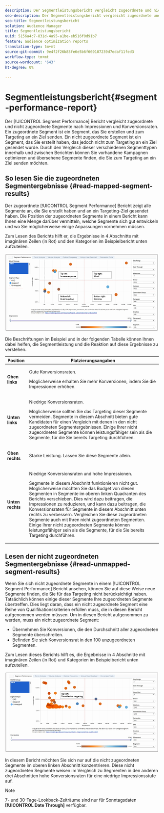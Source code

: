 ```yaml
---
description: Der Segmentleistungsbericht vergleicht zugeordnete und nicht zugeordnete Segmente nach Impressionen und Konversionsraten. Ein zugeordnete Segment ist ein Segment, das Sie erstellen und zum Targeting an ein Ziel senden. Ein nicht zugeordnete Segment ist ein Segment, das Sie erstellt haben, das jedoch nicht zum Targeting an ein Ziel gesendet wurde. Durch den Vergleich dieser verschiedenen Segmenttypen innerhalb und zwischen Berichten können Sie vorhandene Kampagnen optimieren und übersehene Segmente finden, die Sie zum Targeting an ein Ziel senden möchten.
seo-description: Der Segmentleistungsbericht vergleicht zugeordnete und nicht zugeordnete Segmente nach Impressionen und Konversionsraten. Ein zugeordnete Segment ist ein Segment, das Sie erstellen und zum Targeting an ein Ziel senden. Ein nicht zugeordnete Segment ist ein Segment, das Sie erstellt haben, das jedoch nicht zum Targeting an ein Ziel gesendet wurde. Durch den Vergleich dieser verschiedenen Segmenttypen innerhalb und zwischen Berichten können Sie vorhandene Kampagnen optimieren und übersehene Segmente finden, die Sie zum Targeting an ein Ziel senden möchten.
seo-title: Segmentleistungsbericht
solution: Audience Manager
title: Segmentleistungsbericht
uuid: 5156a4c7-831d-4a95-a1be-eb516f0d91b7
feature: audience optimization reports
translation-type: tm+mt
source-git-commit: 9e4f2f26b83fe6e5b6f669107239d7edaf11fed3
workflow-type: tm+mt
source-wordcount: '643'
ht-degree: 0%

---
```



# Segmentleistungsbericht{#segment-performance-report}

Der [!UICONTROL Segment Performance] Bericht vergleicht zugeordnete und nicht zugeordnete Segmente nach Impressionen und Konversionsraten. Ein zugeordnete Segment ist ein Segment, das Sie erstellen und zum Targeting an ein Ziel senden. Ein nicht zugeordnete Segment ist ein Segment, das Sie erstellt haben, das jedoch nicht zum Targeting an ein Ziel gesendet wurde. Durch den Vergleich dieser verschiedenen Segmenttypen innerhalb und zwischen Berichten können Sie vorhandene Kampagnen optimieren und übersehene Segmente finden, die Sie zum Targeting an ein Ziel senden möchten.

## So lesen Sie die zugeordneten Segmentergebnisse {#read-mapped-segment-results}

Der zugeordnete [!UICONTROL Segment Performance] Bericht zeigt alle Segmente an, die Sie erstellt haben und an ein Targeting-Ziel gesendet haben. Die Position der zugeordneten Segmente in einem Bericht kann Ihnen eine Menge darüber vermitteln, welche Segmente sich gut entwickeln und wo Sie möglicherweise einige Anpassungen vornehmen müssen.

Zum Lesen des Berichts hilft er, die Ergebnisse in 4 Abschnitte mit imaginären Zeilen (in Rot) und den Kategorien im Beispielbericht unten aufzuteilen.

![](assets/mapped-segment-performance.png)

Die Beschriftungen im Beispiel und in der folgenden Tabelle können Ihnen dabei helfen, die Segmentleistung und die Reaktion auf diese Ergebnisse zu verstehen.

<table id="table_A29253B30DFA4CD7B3B7C320DE0BDEA4"> 
 <thead> 
  <tr> 
   <th colname="col1" class="entry"> Position </th> 
   <th colname="col2" class="entry"> Platzierungsangaben </th> 
  </tr> 
 </thead>
 <tbody> 
  <tr> 
   <td colname="col1"> <p> <b>Oben links</b> </p> </td> 
   <td colname="col2"> <p>Gute Konversionsraten. </p> <p>Möglicherweise erhalten Sie mehr Konversionen, indem Sie die Impressionen erhöhen. </p> </td> 
  </tr> 
  <tr> 
   <td colname="col1"> <p> <b>Unten links</b> </p> </td> 
   <td colname="col2"> <p>Niedrige Konversionsraten. </p> <p>Möglicherweise sollten Sie das Targeting dieser Segmente vermeiden. Segmente in diesem Abschnitt bieten gute Kandidaten für einen Vergleich mit denen in den nicht zugeordneten Segmentergebnissen. Einige Ihrer nicht zugeordneten Segmente können leistungsfähiger sein als die Segmente, für die Sie bereits Targeting durchführen. </p> </td> 
  </tr> 
  <tr> 
   <td colname="col1"> <p> <b>Oben rechts</b> </p> </td> 
   <td colname="col2"> <p>Starke Leistung. Lassen Sie diese Segmente allein. </p> </td> 
  </tr> 
  <tr> 
   <td colname="col1"> <p> <b>Unten rechts</b> </p> </td> 
   <td colname="col2"> <p>Niedrige Konversionsraten und hohe Impressionen. </p> <p>Segmente in diesem Abschnitt funktionieren nicht gut. Möglicherweise möchten Sie das Budget von diesen Segmenten in Segmente im oberen linken Quadranten des Berichts verschieben. Dies wird dazu beitragen, die Impressionen zu reduzieren, und kann dazu beitragen, die Konversionsraten für Segmente in diesem Abschnitt unten rechts zu verbessern. Vergleichen Sie diese zugeordneten Segmente auch mit Ihren nicht zugeordneten Segmenten. Einige Ihrer nicht zugeordneten Segmente können leistungsfähiger sein als die Segmente, für die Sie bereits Targeting durchführen. </p> </td> 
  </tr> 
 </tbody> 
</table>

## Lesen der nicht zugeordneten Segmentergebnisse {#read-unmapped-segment-results}

Wenn Sie sich nicht zugeordnete Segmente in einem [!UICONTROL Segment Performance] Bericht ansehen, können Sie auf diese Weise neue Segmente finden, die Sie für das Targeting nicht berücksichtigt haben. Tatsächlich können einige dieser Segmente Ihre zugeordneten Segmente übertreffen. Dies liegt daran, dass ein nicht zugeordnete Segment eine Reihe von Qualifikationskriterien erfüllen muss, die in diesen Bericht aufgenommen werden müssen. Um in diesen Bericht aufgenommen zu werden, muss ein nicht zugeordnete Segment:

* Übernehmen Sie Konversionen, die den Durchschnitt aller zugeordneten Segmente überschreiten.
* Befinden Sie sich Konversionsrat in den 100 unzugeordneten Segmenten.

Zum Lesen dieses Berichts hilft es, die Ergebnisse in 4 Abschnitte mit imaginären Zeilen (in Rot) und Kategorien im Beispielbericht unten aufzuteilen.

![](assets/unmapped-segment-performance.png)

In diesem Bericht möchten Sie sich nur auf die nicht zugeordneten Segmente im oberen linken Abschnitt konzentrieren. Diese nicht zugeordneten Segmente weisen im Vergleich zu Segmenten in den anderen drei Abschnitten hohe Konversionsraten für eine niedrige Impressionsstufe auf.

>[!NOTE]
>
>7- und 30-Tage-Lookback-Zeiträume sind nur für Sonntagsdaten **[!UICONTROL Date Through]** verfügbar.
